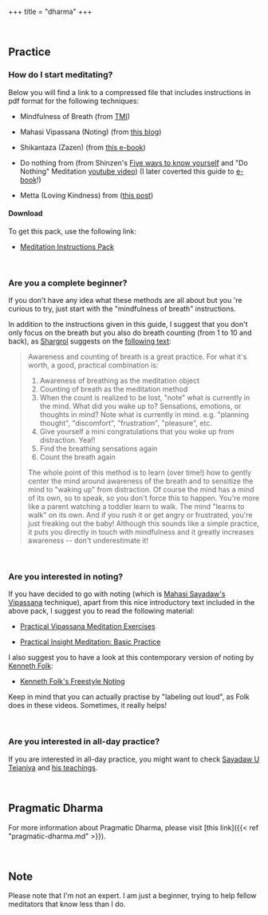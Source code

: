 +++
title = "dharma"
+++


&nbsp;
## Practice

### How do I start meditating?

Below you will find a link to a compressed file that includes instructions in pdf format for the following techniques:

- Mindfulness of Breath (from [TMI](https://www.goodreads.com/book/show/25942786-the-mind-illuminated))

- Mahasi Vipassana (Noting) (from [this blog](https://www.middlewaysociety.org/meditation-10-mahasi-vipassana-or-the-art-of-noting-part-1/))

- Shikantaza (Zazen) (from [this e-book](https://github.com/atrahhdis/donothing/tree/master/various/zazen%20instruction))

- Do nothing from (from Shinzen's [Five ways to know yourself](https://www.shinzen.org/wp-content/uploads/2016/08/FiveWaystoKnowYourself_ver1.6.pdf) and "Do Nothing" Meditation [youtube video](https://www.youtube.com/watch?v=cZ6cdIaUZCA)) (I later coverted this guide to [e-book](https://github.com/atrahhdis/donothing/tree/master/various/do%20nothing%20(Shinzen%20Young))!)

- Metta (Loving Kindness) from ([this post](https://web.archive.org/web/20190220215420/https://alohadharma.com/loving-kindness-meditation/))

#### Download

To get this pack, use the following link:

- [Meditation Instructions Pack](/downloads/mip.zip)

&nbsp;
### Are you a complete beginner?

If you don't have any idea what these methods are all about but you 're curious to try, just start with the "mindfulness of breath" instructions. 

In addition to the instructions given in this guide, I suggest that you don't only focus on the breath but you also do breath counting (from 1 to 10 and back), as [Shargrol](https://github.com/atrahhdis/shargrol) suggests on the [following text](https://shargrolpostscompilation.blogspot.com/p/blog-page.html#awarenessandcountingofbreath):


> Awareness and counting of breath is a great practice. For what it's worth, a good, practical combination is:
> 
> 1. Awareness of breathing as the meditation object 
> 2. Counting of breath as the meditation method 
> 3. When the count is realized to be lost, "note" what is currently in the mind. What did you wake up to?  Sensations, emotions, or thoughts in mind? Note what is currently in mind. e.g. "planning thought", "discomfort", "frustration", "pleasure", etc. 
> 4. Give yourself a mini congratulations that you woke up from distraction. Yea!! 
> 5. Find the breathing sensations again 
> 6.  Count the breath again
> 
> The whole point of this method is to learn (over time!) how to gently center the mind around awareness of the breath and to sensitize the mind to "waking up" from distraction. Of course the mind has a mind of its own, so to speak, so you don't force this to happen. You're more like a parent watching a toddler learn to walk. The mind "learns to walk" on its own. And if you rush it or get angry or frustrated, you're just freaking out the baby!  Although this sounds like a simple practice, it puts you directly in touch with mindfulness and it greatly increases awareness -- don't underestimate it! 
> 

&nbsp;
### Are you interested in noting?

If you have decided to go with noting (which is [Mahasi Sayadaw's Vipassana](https://mahasivipassana.com) technique), apart from this nice introductory text included in the above pack, I suggest you to read the following material:

- [Practical Vipassana Meditation Exercises](https://mahasivipassana.com/docs/practical-vipassana-meditation-exercises/)

- [Practical Insight Meditation: Basic Practice](https://mahasivipassana.com/docs/practical-insight-meditation-basic-practice/)

I also suggest you to have a look at this contemporary version of noting by [Kenneth Folk](https://kennethfolkdharma.com):

- [Kenneth Folk's Freestyle Noting](https://mahasivipassana.com/contemporary-noting/#kenneth-folks-detailed-freestyle-noting)

Keep in mind that you can actually practise by "labeling out loud", as Folk does in these videos. Sometimes, it really helps!

&nbsp;
### Are you interested in all-day practice?

If you are interested in all-day practice, you might want to check [Sayadaw U Tejaniya](https://ashintejaniya.org/) and [his teachings](https://ashintejaniya.org/teachings).


&nbsp;
## Pragmatic Dharma

For more information about Pragmatic Dharma, please visit [this link]({{< ref "pragmatic-dharma.md" >}}).

&nbsp;
## Note

Please note that I'm not an expert. I am just a beginner, trying to help fellow meditators that know less than I do.